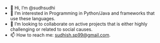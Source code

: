 - 👋 Hi, I’m @sudhsudhi
- 👀 I’m interested in Programming in Python/Java and frameworks that use these languages.
- 💞️ I’m looking to collaborate on active projects that is either highly challenging or related to social causes. 
- 📫 How to reach me: sudhish.sp99@gmail.com.

<!---
sudhsudhi/sudhsudhi is a ✨ special ✨ repository because its `README.md` (this file) appears on your GitHub profile.
You can click the Preview link to take a look at your changes.
--->
